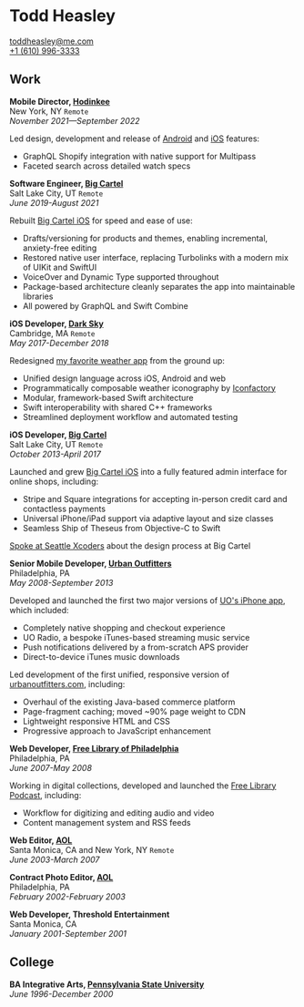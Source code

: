 # Todd Heasley

[toddheasley@me.com](mailto:toddheasley@me.com)  
[+1 (610) 996-3333](tel:16109963333)

## Work

__Mobile Director, [Hodinkee](https://www.hodinkee.com)__  
New York, NY `Remote`  
_November 2021—September 2022_

Led design, development and release of [Android](https://play.google.com/store/apps/details?id=com.hodinkee.zeitwerk) and [iOS](https://apps.apple.com/app/id1008305274) features:

* GraphQL Shopify integration with native support for Multipass
* Faceted search across detailed watch specs 

__Software Engineer, [Big Cartel](https://bigcartel.com)__  
Salt Lake City, UT `Remote`  
_June 2019-August 2021_

Rebuilt [Big Cartel iOS](https://apps.apple.com/app/id739285899) for speed and ease of use:

* Drafts/versioning for products and themes, enabling incremental, anxiety-free editing
* Restored native user interface, replacing Turbolinks with a modern mix of UIKit and SwiftUI
* VoiceOver and Dynamic Type supported throughout
* Package-based architecture cleanly separates the app into maintainable libraries
* All powered by GraphQL and Swift Combine

__iOS Developer, [Dark Sky](https://darksky.net)__  
Cambridge, MA `Remote`  
_May 2017-December 2018_

Redesigned [my favorite weather app](https://darksky.net/app) from the ground up:

* Unified design language across iOS, Android and web
* Programmatically composable weather iconography by [Iconfactory](https://iconfactory.com)
* Modular, framework-based Swift architecture
* Swift interoperability with shared C++ frameworks
* Streamlined deployment workflow and automated testing

__iOS Developer, [Big Cartel](https://bigcartel.com)__  
Salt Lake City, UT `Remote`  
_October 2013-April 2017_

Launched and grew [Big Cartel iOS](https://apps.apple.com/app/id739285899) into a fully featured admin interface for online shops, including:

* Stripe and Square integrations for accepting in-person credit card and contactless payments
* Universal iPhone/iPad support via adaptive layout and size classes
* Seamless Ship of Theseus from Objective-C to Swift

[Spoke at Seattle Xcoders](https://vimeo.com/98087711) about the design process at Big Cartel

__Senior Mobile Developer, [Urban Outfitters](https://urbanoutfitters.com)__  
Philadelphia, PA  
_May 2008-September 2013_

Developed and launched the first two major versions of [UO's iPhone app](https://apps.apple.com/app/id358821736), which included:

* Completely native shopping and checkout experience
* UO Radio, a bespoke iTunes-based streaming music service
* Push notifications delivered by a from-scratch APS provider
* Direct-to-device iTunes music downloads

Led development of the first unified, responsive version of [urbanoutfitters.com](https://urbanoutfitters.com), including:

* Overhaul of the existing Java-based commerce platform
* Page-fragment caching; moved ~90% page weight to CDN
* Lightweight responsive HTML and CSS
* Progressive approach to JavaScript enhancement

__Web Developer, [Free Library of Philadelphia](https://freelibrary.org)__  
Philadelphia, PA  
_June 2007-May 2008_

Working in digital collections, developed and launched the [Free Library Podcast](https://libwww.freelibrary.org/podcast), including:

* Workflow for digitizing and editing audio and video
* Content management system and RSS feeds

__Web Editor, [AOL](https://aol.com)__  
Santa Monica, CA and New York, NY `Remote`  
_June 2003-March 2007_

__Contract Photo Editor, [AOL](https://aol.com)__  
Philadelphia, PA  
_February 2002-February 2003_

__Web Developer, Threshold Entertainment__  
Santa Monica, CA  
_January 2001-September 2001_

## College

__BA Integrative Arts, [Pennsylvania State University](https://psu.edu)__  
_June 1996-December 2000_
